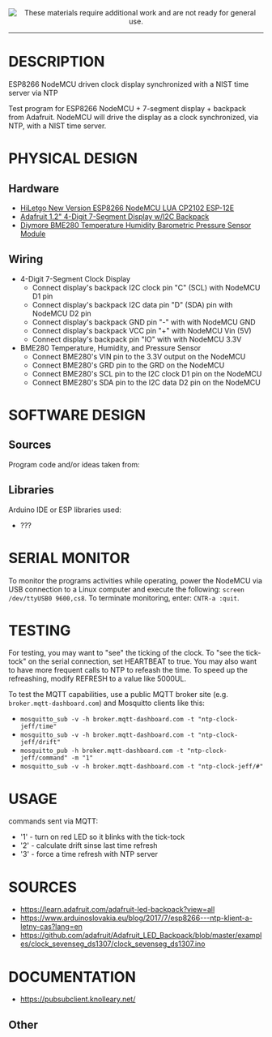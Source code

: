 <!--
Maintainer:   jeffskinnerbox@yahoo.com / www.jeffskinnerbox.me
Version:      0.5.0
-->


<div align="center">
<img src="http://www.foxbyrd.com/wp-content/uploads/2018/02/file-4.jpg" title="These materials require additional work and are not ready for general use." align="center">
</div>


---

# DESCRIPTION
ESP8266 NodeMCU driven clock display synchronized with a NIST time server via NTP

Test program for ESP8266 NodeMCU + 7-segment display + backpack from Adafruit.
NodeMCU will drive the display as a clock synchronized, via NTP, with a NIST time server.

# PHYSICAL DESIGN
## Hardware
* [HiLetgo New Version ESP8266 NodeMCU LUA CP2102 ESP-12E](https://www.amazon.com/gp/product/B010O1G1ES)
* [Adafruit 1.2" 4-Digit 7-Segment Display w/I2C Backpack](https://www.adafruit.com/product/1270)
* [Diymore BME280 Temperature Humidity Barometric Pressure Sensor Module](https://www.amazon.com/gp/product/B01LETIESU/)

## Wiring
* 4-Digit 7-Segment Clock Display
    * Connect display's backpack I2C clock pin "C" (SCL) with NodeMCU D1 pin
    * Connect display's backpack I2C data pin "D" (SDA) pin with NodeMCU D2 pin
    * Connect display's backpack GND pin "-" with with NodeMCU GND
    * Connect display's backpack VCC pin "+" with NodeMCU Vin (5V)
    * Connect display's backpack pin "IO" with with NodeMCU 3.3V
* BME280 Temperature, Humidity, and Pressure Sensor
    * Connect BME280's VIN pin to the 3.3V output on the NodeMCU
    * Connect BME280's GRD pin to the GRD on the NodeMCU
    * Connect BME280's SCL pin to the I2C clock D1 pin on the NodeMCU
    * Connect BME280's SDA pin to the I2C data D2 pin on the NodeMCU

# SOFTWARE DESIGN
## Sources
Program code and/or ideas taken from:

## Libraries
Arduino IDE or ESP libraries used:

* ???

# SERIAL MONITOR
To monitor the programs activities while operating, power the NodeMCU via
USB connection to a Linux computer and execute the following: `screen /dev/ttyUSB0 9600,cs8`.
To terminate monitoring, enter: `CNTR-a :quit`.

# TESTING
For testing, you may want to "see" the ticking of the clock.  To "see the tick-tock"
on the serial connection, set HEARTBEAT to true.  You may also want to have more
frequent calls to NTP to refeash the time.  To speed up the refreashing, modify REFRESH
to a value like 5000UL.

To test the MQTT capabilities, use a public MQTT broker site
(e.g. `broker.mqtt-dashboard.com`)
and Mosquitto clients like this:

* `mosquitto_sub -v -h broker.mqtt-dashboard.com -t "ntp-clock-jeff/time"`
* `mosquitto_sub -v -h broker.mqtt-dashboard.com -t "ntp-clock-jeff/drift"`
* `mosquitto_pub -h broker.mqtt-dashboard.com -t "ntp-clock-jeff/command" -m "1"`
* `mosquitto_sub -v -h broker.mqtt-dashboard.com -t "ntp-clock-jeff/#"`

# USAGE
commands sent via MQTT:

* '1' - turn on red LED so it blinks with the tick-tock
* '2' - calculate drift sinse last time refresh
* '3' - force a time refresh with NTP server

# SOURCES
* https://learn.adafruit.com/adafruit-led-backpack?view=all
* https://www.arduinoslovakia.eu/blog/2017/7/esp8266---ntp-klient-a-letny-cas?lang=en
* https://github.com/adafruit/Adafruit_LED_Backpack/blob/master/examples/clock_sevenseg_ds1307/clock_sevenseg_ds1307.ino

# DOCUMENTATION
* https://pubsubclient.knolleary.net/

## Other


